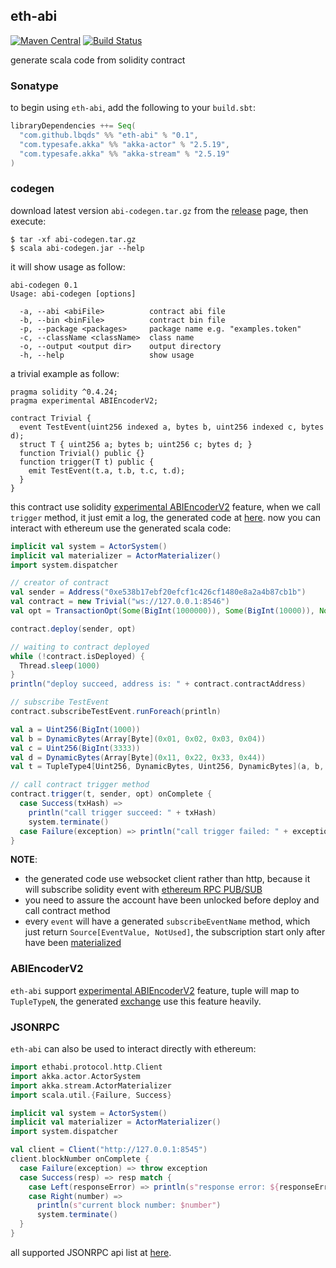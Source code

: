 ## eth-abi

[![Maven Central](https://maven-badges.herokuapp.com/maven-central/com.github.lbqds/eth-abi_2.12/badge.svg)](https://search.maven.org/artifact/com.github.lbqds/eth-abi_2.12/0.1/jar)
[![Build Status](https://travis-ci.com/Lbqds/eth-abi.svg?token=iUBC3d9KBxXjFrs9989Y&branch=master)](https://travis-ci.com/Lbqds/eth-abi)

generate scala code from solidity contract

### Sonatype

to begin using `eth-abi`, add the following to your `build.sbt`:

```scala
libraryDependencies ++= Seq(
  "com.github.lbqds" %% "eth-abi" % "0.1",
  "com.typesafe.akka" %% "akka-actor" % "2.5.19",
  "com.typesafe.akka" %% "akka-stream" % "2.5.19"
)
```

### codegen 

download latest version `abi-codegen.tar.gz` from the [release](https://github.com/Lbqds/eth-abi/releases) page, then execute:

```shell
$ tar -xf abi-codegen.tar.gz
$ scala abi-codegen.jar --help
```

it will show usage as follow:

```text
abi-codegen 0.1
Usage: abi-codegen [options]

  -a, --abi <abiFile>          contract abi file
  -b, --bin <binFile>          contract bin file
  -p, --package <packages>     package name e.g. "examples.token"
  -c, --className <className>  class name
  -o, --output <output dir>    output directory
  -h, --help                   show usage
```

a trivial example as follow:

```solidity
pragma solidity ^0.4.24;
pragma experimental ABIEncoderV2;

contract Trivial {
  event TestEvent(uint256 indexed a, bytes b, uint256 indexed c, bytes d);
  struct T { uint256 a; bytes b; uint256 c; bytes d; }
  function Trivial() public {}
  function trigger(T t) public {
    emit TestEvent(t.a, t.b, t.c, t.d);
  }
}
```

this contract use solidity [experimental ABIEncoderV2](https://solidity.readthedocs.io/en/latest/abi-spec.html#handling-tuple-types) feature,
when we call `trigger` method, it just emit a log, the generated code at [here](https://github.com/Lbqds/eth-abi/blob/master/examples/src/main/scala/examples/trivial/Trivial.scala).
now you can interact with ethereum use the generated scala code:

```scala
implicit val system = ActorSystem()
implicit val materializer = ActorMaterializer()
import system.dispatcher

// creator of contract
val sender = Address("0xe538b17ebf20efcf1c426cf1480e8a2a4b87cb1b")
val contract = new Trivial("ws://127.0.0.1:8546")
val opt = TransactionOpt(Some(BigInt(1000000)), Some(BigInt(10000)), None, None)

contract.deploy(sender, opt)

// waiting to contract deployed
while (!contract.isDeployed) {
  Thread.sleep(1000)
}
println("deploy succeed, address is: " + contract.contractAddress)

// subscribe TestEvent
contract.subscribeTestEvent.runForeach(println)

val a = Uint256(BigInt(1000))
val b = DynamicBytes(Array[Byte](0x01, 0x02, 0x03, 0x04))
val c = Uint256(BigInt(3333))
val d = DynamicBytes(Array[Byte](0x11, 0x22, 0x33, 0x44))
val t = TupleType4[Uint256, DynamicBytes, Uint256, DynamicBytes](a, b, c, d)

// call contract trigger method
contract.trigger(t, sender, opt) onComplete {
  case Success(txHash) =>
    println("call trigger succeed: " + txHash)
    system.terminate()
  case Failure(exception) => println("call trigger failed: " + exception)
}
```

**NOTE**:

* the generated code use websocket client rather than http, because it will subscribe solidity event with [ethereum RPC PUB/SUB](https://github.com/ethereum/go-ethereum/wiki/RPC-PUB-SUB)
* you need to assure the account have been unlocked before deploy and call contract method
* every `event` will have a generated `subscribeEventName` method, which just return `Source[EventValue, NotUsed]`, the subscription start only after have been [materialized](https://doc.akka.io/docs/akka/2.5.3/scala/stream/stream-flows-and-basics.html#defining-and-running-streams)

### ABIEncoderV2

`eth-abi` support [experimental ABIEncoderV2](https://solidity.readthedocs.io/en/latest/abi-spec.html#handling-tuple-types) feature, 
tuple will map to `TupleTypeN`, the generated [exchange](https://github.com/Lbqds/eth-abi/blob/master/examples/src/main/scala/examples/exchange/Exchange.scala) 
use this feature heavily.

### JSONRPC

`eth-abi` can also be used to interact directly with ethereum:

```scala
import ethabi.protocol.http.Client
import akka.actor.ActorSystem
import akka.stream.ActorMaterializer
import scala.util.{Failure, Success}

implicit val system = ActorSystem()
implicit val materializer = ActorMaterializer()
import system.dispatcher

val client = Client("http://127.0.0.1:8545")
client.blockNumber onComplete {
  case Failure(exception) => throw exception
  case Success(resp) => resp match {
    case Left(responseError) => println(s"response error: ${responseError.message}")
    case Right(number) =>
      println(s"current block number: $number")
      system.terminate()
  }
}
```

all supported JSONRPC api list at [here](https://github.com/Lbqds/eth-abi/blob/master/src/main/scala/ethabi/protocol/Service.scala).
